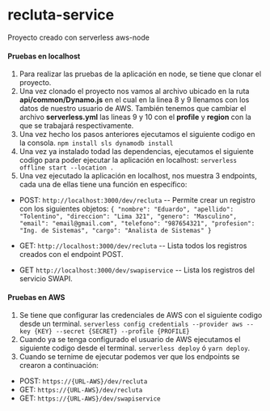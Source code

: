 # recluta-service
Proyecto creado con serverless aws-node

####  Pruebas en localhost
1. Para realizar las pruebas de la aplicación en node, se tiene que clonar el proyecto.
2. Una vez clonado el proyecto nos vamos al archivo ubicado en la ruta **api/common/Dynamo.js** en el cual en la linea 8 y 9 llenamos con los datos de nuestro usuario de AWS. También tenemos que cambiar el archivo **serverless.yml** las lineas 9 y 10 con el **profile** y **region** con la que se trabajará respectivamente.
3. Una vez hecho los pasos anteriores ejecutamos el siguiente codigo en la consola.
`npm install sls dynamodb install`
4. Una vez ya instalado todad las dependencias, ejecutamos el siguiente codigo para poder ejecutar la aplicación en localhost:
`serverless offline start --location .`
5. Una vez ejecutado la aplicación en localhost, nos muestra 3 endpoints, cada una de ellas tiene una función en específico:
- POST:
`http://localhost:3000/dev/recluta`
-- Permite crear un registro con los siguientes objetos:
`{
    "nombre": "Eduardo",
    "apellido": "Tolentino",
    "direccion": "Lima 321",
    "genero": "Masculino",
    "email": "email@gmail.com",
    "telefono": "987654321",
    "profesion": "Ing. de Sistemas",
    "cargo": "Analista de Sistemas"
}`

- GET:
`http://localhost:3000/dev/recluta`
-- Lista todos los registros creados con el endpoint POST.

- GET
`http://localhost:3000/dev/swapiservice`
-- Lista los registros del servicio SWAPI.

####  Pruebas en AWS
1. Se tiene que configurar las credenciales de AWS con el siguiente codigo desde un terminal.
`serverless config credentials --provider aws --key {KEY} --secret {SECRET} --profile {PROFILE}`
2. Cuando ya se tenga configurado el usuario de AWS ejecutamos el siguiente codigo desde el terminal.
`serverless deploy` ó `yarn deploy`.
3. Cuando se ternime de ejecutar podemos ver que los endpoints se crearon a continuación:
- POST:
`https://{URL-AWS}/dev/recluta`
- GET:
`https://{URL-AWS}/dev/recluta`
- GET:
`https://{URL-AWS}/dev/swapiservice`
